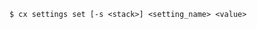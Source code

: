 <!-- usedin: [ _includes/_inlines/Toolbelt/common/settings] - layout:code post: settings_usage -->

```
$ cx settings set [-s <stack>] <setting_name> <value>
```
